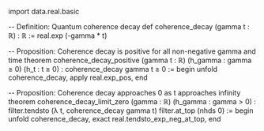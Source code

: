 import data.real.basic

-- Definition: Quantum coherence decay
def coherence_decay (gamma t : ℝ) : ℝ := real.exp (-gamma * t)

-- Proposition: Coherence decay is positive for all non-negative gamma and time
theorem coherence_decay_positive (gamma t : ℝ) (h_gamma : gamma ≥ 0) (h_t : t ≥ 0) : coherence_decay gamma t ≥ 0 :=
begin
  unfold coherence_decay,
  apply real.exp_pos,
end

-- Proposition: Coherence decay approaches 0 as t approaches infinity
theorem coherence_decay_limit_zero (gamma : ℝ) (h_gamma : gamma > 0) : 
  filter.tendsto (λ t, coherence_decay gamma t) filter.at_top (nhds 0) :=
begin
  unfold coherence_decay,
  exact real.tendsto_exp_neg_at_top,
end


